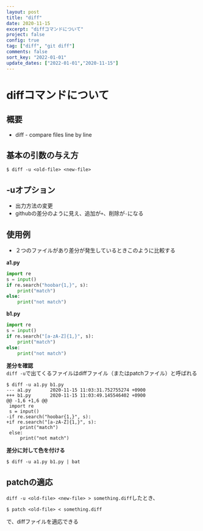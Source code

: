 ```yaml
---
layout: post
title: "diff"
date: 2020-11-15
excerpt: "diffコマンドについて"
project: false
config: true
tag: ["diff", "git diff"]
comments: false
sort_key: "2022-01-01"
update_dates: ["2022-01-01","2020-11-15"]
---
```


# diffコマンドについて

## 概要
 - diff - compare files line by line

## 基本の引数の与え方
```console
$ diff -u <old-file> <new-file>
```

## -uオプション
 - 出力方法の変更
 - githubの差分のように見え、追加が`+`、削除が`-`になる

## 使用例
 - ２つのファイルがあり差分が発生しているときこのように比較する 
 
**a1.py**  
```python
import re
s = input()
if re.search("hoobar{1,}", s):
    print("match")
else:
    print("not match")
```

**b1.py**  
```python
import re
s = input()
if re.search("[a-zA-Z]{1,}", s):
    print("match")
else:
    print("not match")
```

**差分を確認**  
`diff -u`で出てくるファイルはdiffファイル（またはpatchファイル）と呼ばれる
```console
$ diff -u a1.py b1.py
--- a1.py       2020-11-15 11:03:31.752755274 +0900
+++ b1.py       2020-11-15 11:03:49.145546402 +0900
@@ -1,6 +1,6 @@
 import re
 s = input()
-if re.search("hoobar{1,}", s):
+if re.search("[a-zA-Z]{1,}", s):
     print("match")
 else:
     print("not match")
```

**差分に対して色を付ける**  

```console
$ diff -u a1.py b1.py | bat
```

## patchの適応

`diff -u <old-file> <new-file> > something.diff`したとき、

```console
$ patch <old-file> < something.diff
```
で、diffファイルを適応できる
